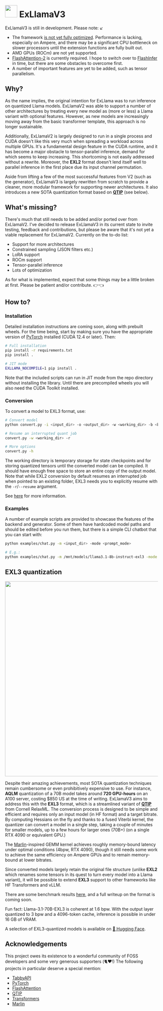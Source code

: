 
# <img src="doc/cat.png" width="40"> ExLlamaV3

ExLlamaV3 is still in development. Please note: ↙

- The framework <u>is not yet fully optimized</u>. Performance is lacking, especially on Ampere, and there may be a significant CPU bottleneck on slower processors until the extension functions are fully built out.
- AMD GPUs (ROCm) are not yet supported.
- [FlashAttention-2](https://github.com/Dao-AILab/flash-attention) is currently required. I hope to switch over to [FlashInfer](https://github.com/flashinfer-ai/flashinfer/tree/main) in time, but there are some obstacles to overcome first. 
- A number of important features are yet to be added, such as tensor parallelism.

## Why?

As the name implies, the original intention for ExLlama was to run inference on quantized Llama models. ExLlamaV2 was able to support a number of other architectures by treating every new model as (more or less) a Llama variant with optional features. However, as new models are increasingly moving away from the basic transformer template, this approach is no longer sustainable.  

Additionally, ExLlamaV2 is largely designed to run in a single process and CUDA doesn't like this very much when spreading a workload across multiple GPUs. It's a fundamental design feature in the CUDA runtime, and it has become a major obstacle to tensor-parallel inference, demand for which seems to keep increasing. This shortcoming is not easily addressed without a rewrite. Moreover, the **EXL2** format doesn't lend itself well to parallel inference in the first place due its input channel permutation.

 Aside from lifting a few of the most successful features from V2 (such as the generator), ExLlamaV3 is largely rewritten from scratch to provide a cleaner, more modular framework for supporting newer architectures. It also introduces a new SOTA quantization format based on [**QTIP**](https://github.com/Cornell-RelaxML/qtip) (see below).

## What's missing?

There's much that still needs to be added and/or ported over from ExLlamaV2. I've decided to release ExLlamaV3 in its current state to invite testing, feedback and contributions, but please be aware that it's not yet a viable replacement for ExLlamaV2. Currently on the to-do list:

- Support for more architectures
- Constrained sampling (JSON filters etc.)
- LoRA support
- ROCm support
- Tensor-parallel inference
- Lots of optimization

As for what is implemented, expect that some things may be a little broken at first. Please be patient and/or contribute. 👉👈 

## How to?

### Installation

Detailed installation instructions are coming soon, along with prebuilt wheels. For the time being, start by making sure you have the appropriate version of [PyTorch](https://pytorch.org/get-started/locally/) installed (CUDA 12.4 or later). Then:

```sh
# Full installation
pip install -r requirements.txt
pip install .

# JIT mode
EXLLAMA_NOCOMPILE=1 pip install . 
```

Note that the included scripts can run in JIT mode from the repo directory without installing the library. Until there are precompiled wheels you will also need the CUDA Toolkit installed. 

### Conversion

To convert a model to EXL3 format, use:

```sh
# Convert model
python convert.py -i <input_dir> -o <output_dir> -w <working_dir> -b <bitrate>

# Resume an interrupted quant job
convert.py -w <working_dir> -r

# More options
convert.py -h
```

The working directory is temporary storage for state checkpoints and for storing quantized tensors until the converted model can be compiled. It should have enough free space to store an entire copy of the output model. Note that while EXL2 conversion by default resumes an interrupted job when pointed to an existing folder, EXL3 needs you to explicitly resume with the `-r`/`--resume` argument.    

See [here](doc/convert.md) for more information.

### Examples

A number of example scripts are provided to showcase the features of the backend and generator. Some of them have hardcoded model paths and should be edited before you run them, but there is a simple CLI chatbot that you can start with:

```sh
python examples/chat.py -m <input_dir> -mode <prompt_mode> 

# E.g.:
python examples/chat.py -m /mnt/models/llama3.1-8b-instruct-exl3 -mode llama3
```

## EXL3 quantization

<div align="center">
    <a href="doc/exl3.md" target="_blank">
        <img src="doc/llama31_8b_instruct_bpw.png" width="640">
    </a>
</div>

Despite their amazing achievements, most SOTA quantization techniques remain cumbersome or even prohibitively expensive to use. For instance, **AQLM** quantization of a 70B model takes around **720 GPU-hours** on an A100 server, costing $850 US at the time of writing. ExLlamaV3 aims to address this with the **EXL3** format, which is a streamlined variant of [**QTIP**](https://github.com/Cornell-RelaxML/qtip) from Cornell RelaxML. The conversion process is designed to be simple and efficient and requires only an input model (in HF format) and a target bitrate. By computing Hessians on the fly and thanks to a fused Viterbi kernel, the quantizer can convert a model in a single step, taking a couple of minutes for smaller models, up to a few hours for larger ones (70B+) (on a single RTX 4090 or equivalent GPU.)

The [Marlin](https://github.com/IST-DASLab/marlin)-inspired GEMM kernel achieves roughly memory-bound latency under optimal conditions (4bpw, RTX 4090), though it still needs some work to achieve the same efficiency on Ampere GPUs and to remain memory-bound at lower bitrates.

Since converted models largely retain the original file structure (unlike **EXL2** which renames some tensors in its quest to turn every model into a Llama variant), it will be possible to extend **EXL3** support to other frameworks like HF Transformers and vLLM.

There are some benchmark results [here](doc/exl3.md), and a full writeup on the format is coming soon.

Fun fact: Llama-3.1-70B-EXL3 is coherent at 1.6 bpw. With the output layer quantized to 3 bpw and a 4096-token cache, inference is possible in under 16 GB of VRAM. 

A selection of EXL3-quantized models is available on [🤗 Hugging Face](https://huggingface.co/collections/turboderp/exl3-models-67f2dfe530f05cb9f596d21a).


## Acknowledgements

This project owes its existence to a wonderful community of FOSS developers and some very generous supporters (🐈❤️!) The following projects in particular deserve a special mention:

- [TabbyAPI](https://github.com/theroyallab/tabbyAPI/)
- [PyTorch](https://github.com/pytorch/pytorch)
- [FlashAttention](https://github.com/Dao-AILab/flash-attention)
- [QTIP](https://github.com/Cornell-RelaxML/qtip)
- [Transformers](https://github.com/huggingface/transformers)
- [Marlin](https://github.com/IST-DASLab/marlin)